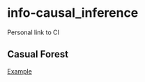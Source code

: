 # info-causal_inference

Personal link to CI

## Casual Forest 

[Example](https://towardsdatascience.com/causal-machine-learning-for-econometrics-causal-forests-5ab3aec825a7)

